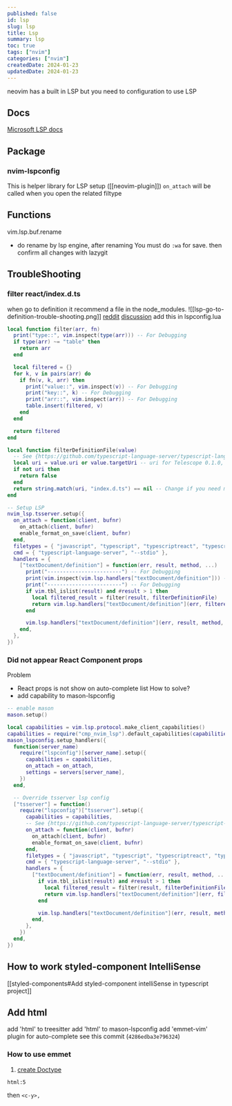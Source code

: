 ```yaml
---
published: false
id: lsp
slug: lsp
title: Lsp
summary: lsp
toc: true
tags: ["nvim"]
categories: ["nvim"]
createdDate: 2024-01-23
updatedDate: 2024-01-23
---
```


neovim has a built in LSP
but you need to configuration to use LSP

## Docs
[Microsoft LSP docs](https://microsoft.github.io/language-server-protocol/specifications/lsp/3.17/specification/)

## Package
### nvim-lspconfig
This is helper library for LSP setup ([[neovim-plugin]])
`on_attach` will be called when you open the related filtype

## Functions
vim.lsp.buf.rename
- do rename by lsp engine, after renaming You must do `:wa` for save. then confirm all changes with lazygit


## TroubleShooting

### filter react/index.d.ts
when go to definition it recommend a file in the node_modules.
![[lsp-go-to-definition-trouble-shooting.png]]
[reddit](https://www.reddit.com/r/neovim/comments/vfc7hc/lsp_definition_in_tsserver/)
[discussion](https://github.com/typescript-language-server/typescript-language-server/issues/216)
add this in lspconfig.lua
```lua
local function filter(arr, fn)
  print("type::", vim.inspect(type(arr))) -- For Debugging
  if type(arr) ~= "table" then
    return arr
  end

  local filtered = {}
  for k, v in pairs(arr) do
    if fn(v, k, arr) then
      print("value::", vim.inspect(v)) -- For Debugging
      print("key::", k) -- For Debugging
      print("arr::", vim.inspect(arr)) -- For Debugging
      table.insert(filtered, v)
    end
  end

  return filtered
end

local function filterDefinitionFile(value)
  -- See {https://github.com/typescript-language-server/typescript-language-server/issues/216}
  local uri = value.uri or value.targetUri -- uri for Telescope 0.1.0, targetUri for Telescope 0.1.1
  if not uri then
    return false
  end
  return string.match(uri, "index.d.ts") == nil -- Change if you need more specific filtering pattern
end

-- Setup LSP
nvim_lsp.tsserver.setup({
  on_attach = function(client, bufnr)
    on_attach(client, bufnr)
    enable_format_on_save(client, bufnr)
  end,
  filetypes = { "javascript", "typescript", "typescriptreact", "typescript.tsx" },
  cmd = { "typescript-language-server", "--stdio" },
  handlers = {
    ["textDocument/definition"] = function(err, result, method, ...)
      print("------------------------") -- For Debugging
      print(vim.inspect(vim.lsp.handlers["textDocument/definition"])) -- For Debugging
      print("------------------------") -- For Debugging
      if vim.tbl_islist(result) and #result > 1 then
        local filtered_result = filter(result, filterDefinitionFile)
        return vim.lsp.handlers["textDocument/definition"](err, filtered_result, method, ...)
      end

      vim.lsp.handlers["textDocument/definition"](err, result, method, ...)
    end,
  },
})
```

### Did not appear React Component props
Problem
- React props is not show on auto-complete list
How to solve?
- add capability to mason-lspconfig
```lua
-- enable mason
mason.setup()

local capabilities = vim.lsp.protocol.make_client_capabilities()
capabilities = require("cmp_nvim_lsp").default_capabilities(capabilities)
mason_lspconfig.setup_handlers({
  function(server_name)
    require("lspconfig")[server_name].setup({
      capabilities = capabilities,
      on_attach = on_attach,
      settings = servers[server_name],
    })
  end,

  -- Override tsserver lsp config
  ["tsserver"] = function()
    require("lspconfig")["tsserver"].setup({
      capabilities = capabilities,
      -- See {https://github.com/typescript-language-server/typescript-language-server/issues/216}
      on_attach = function(client, bufnr)
        on_attach(client, bufnr)
        enable_format_on_save(client, bufnr)
      end,
      filetypes = { "javascript", "typescript", "typescriptreact", "typescript.tsx" },
      cmd = { "typescript-language-server", "--stdio" },
      handlers = {
        ["textDocument/definition"] = function(err, result, method, ...)
          if vim.tbl_islist(result) and #result > 1 then
            local filtered_result = filter(result, filterDefinitionFile)
            return vim.lsp.handlers["textDocument/definition"](err, filtered_result, method, ...)
          end

          vim.lsp.handlers["textDocument/definition"](err, result, method, ...)
        end,
      },
    })
  end,
})
```

## How to work styled-component IntelliSense
[[styled-components#Add styled-component intelliSense in typescript project]]

## Add html
add 'html' to treesitter
add 'html' to mason-lspconfig
add 'emmet-vim' plugin for auto-complete
see this commit (`4286edba3e796324`)

### How to use emmet
1. [create Doctype](https://github.com/mattn/emmet-vim#quick-tutorial)
```
html:5
```
then `<c-y>,`
